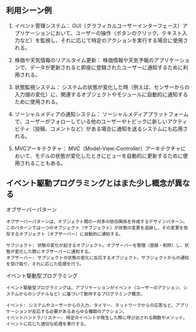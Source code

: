 ## 利用シーン例

1. イベント管理システム：
GUI（グラフィカルユーザーインターフェース）アプリケーションにおいて、ユーザーの操作（ボタンのクリック、テキスト入力など）を監視し、それに応じて特定のアクションを実行する場合に使用される。

2. 株価や天気情報のリアルタイム更新：
株価情報や天気予報のアプリケーションで、データが更新されると即座に登録されたユーザーに通知するために利用される。

3. 状態監視システム：
システムの状態が変化した時（例えば、センサーからの入力値の変化）に、関連するオブジェクトやモジュールに自動的に通知するために使用される。

4. ソーシャルメディアの通知システム：
ソーシャルメディアプラットフォームで、ユーザーがフォローしている他のユーザーやトピックに新しいアクティビティ（投稿、コメントなど）がある場合に通知を送るシステムにも応用される。

5. MVCアーキテクチャ：
MVC（Model-View-Controller）アーキテクチャにおいて、モデルの状態が変化したときにビューを自動的に更新するために使用されることもある。

## イベント駆動プログラミングとはまた少し概念が異なる

オブザーバーパターン
```
オブザーバーパターンは、オブジェクト間の一対多の依存関係を作成するデザインパターン。このパターンでは一つのオブジェクト（サブジェクト）が状態の変更を追跡し、その変更を依存するオブジェクト（オブザーバー）に自動的に通知する。

サブジェクト: 状態の変化が起きるオブジェクト。オブザーバーを管理（登録・削除）し、状態が変化した際にオブザーバーに通知する。
オブザーバー: サブジェクトの状態の変化に反応するオブジェクト。サブジェクトからの通知を受け取り、それに応じた処理を行う。
```

イベント駆動型プログラミング
```
イベント駆動型プログラミングは、アプリケーションがイベント（ユーザーのアクション、システムからのシグナルなど）に基づいて動作するプログラミング概念。

イベント: システムやユーザーからの入力、タイマー、ネットワークからの応答など、アプリケーションが反応する必要があるあらゆる種類のアクション。
イベントハンドラ/リスナー: 特定のイベントが発生した際に呼び出される関数やメソッド。イベントに応じた適切な処理を実行する。
```